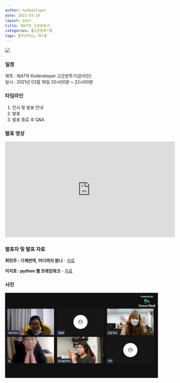 ```yaml
---
author: kodeveloper
date: 2021-03-18
layout: post
title: 제47차 고군분투기
categories: [고군분투기]
tags: [머신러닝, 파이]
---
```


![](/img/struggle/47/title.png)

### 일정

제목 : 제47차 Kodeveloper 고군분투기(온라인)  
일시 : 2021년 03월 18일 20시00분 ~ 22시00분   

### 타임라인

1. 인사 및 발표 안내
2. 발표
3. 발표 종료 후 Q&A  

### 발표 영상

<iframe width="560" height="315" src="https://www.youtube.com/embed/d-OrsISRF2A" title="YouTube video player" frameborder="0" allow="accelerometer; autoplay; clipboard-write; encrypted-media; gyroscope; picture-in-picture" allowfullscreen></iframe>

### 발표자 및 발표 자료

**최민주 : 기계번역, 어디까지 왔니** - [자료](https://drive.google.com/file/d/1dyB7iwo42vVE6o-d3xXLxY0bbcJazlNf/view?usp=sharing)

> 



**이지호 : python 웹 프레임워크** - [자료](https://drive.google.com/file/d/1k2t7kS61SXAoyC-eNZer0zAr_t8IF62d/view?usp=sharing)

> 




### 사진

![](/img/struggle/47/all.png)
